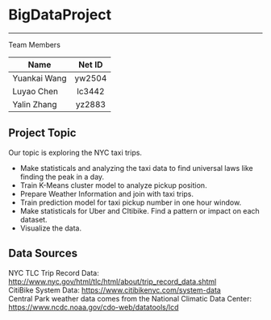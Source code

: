# BigDataProject
<hr/>

Team Members

|Name                    |    Net ID    |  
|------------------------|:------------:|
|Yuankai Wang            |    yw2504    |  
|Luyao Chen              |    lc3442    |
|Yalin Zhang             |    yz2883    | 

## Project Topic
Our topic is exploring the NYC taxi trips. 

+ Make statisticals and analyzing the taxi data to find universal laws like finding the peak in a day.
+	Train K-Means cluster model to analyze pickup position.
+	Prepare Weather Information and join with taxi trips.
+	Train prediction model for taxi pickup number in one hour window.
+	Make statisticals for Uber and CItibike. Find a pattern or impact on each dataset.
+	Visualize the data.


## Data Sources
NYC TLC Trip Record Data: http://www.nyc.gov/html/tlc/html/about/trip_record_data.shtml<br>
CitiBike System Data: https://www.citibikenyc.com/system-data<br>
Central Park weather data comes from the National Climatic Data Center: https://www.ncdc.noaa.gov/cdo-web/datatools/lcd<br>
